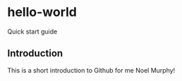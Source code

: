 # hello-world
Quick start guide

## Introduction
This is a short introduction to Github for me Noel Murphy!
